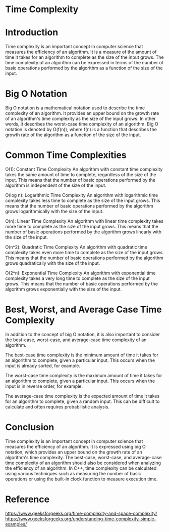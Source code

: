 # Time Complexity 

# Introduction

Time complexity is an important concept in computer science that measures the efficiency of an algorithm.
It is a measure of the amount of time it takes for an algorithm to complete as the size of the input grows. 
The time complexity of an algorithm can be expressed in terms of the number of basic operations performed by the algorithm as a function of the size of the input.

# Big O Notation

Big O notation is a mathematical notation used to describe the time complexity of an algorithm. 
It provides an upper bound on the growth rate of an algorithm's time complexity as the size of the input grows. 
In other words, it describes the worst-case time complexity of an algorithm. 
Big O notation is denoted by O(f(n)), where f(n) is a function that describes the growth rate of the algorithm as a function of the size of the input.

# Common Time Complexities

O(1): Constant Time Complexity
An algorithm with constant time complexity takes the same amount of time to complete, regardless of the size of the input. This means that the number of basic operations performed by the algorithm is independent of the size of the input.

O(log n): Logarithmic Time Complexity
An algorithm with logarithmic time complexity takes less time to complete as the size of the input grows. This means that the number of basic operations performed by the algorithm grows logarithmically with the size of the input.

O(n): Linear Time Complexity
An algorithm with linear time complexity takes more time to complete as the size of the input grows. This means that the number of basic operations performed by the algorithm grows linearly with the size of the input.

O(n^2): Quadratic Time Complexity
An algorithm with quadratic time complexity takes even more time to complete as the size of the input grows. This means that the number of basic operations performed by the algorithm grows quadratically with the size of the input.

O(2^n): Exponential Time Complexity
An algorithm with exponential time complexity takes a very long time to complete as the size of the input grows. This means that the number of basic operations performed by the algorithm grows exponentially with the size of the input.

# Best, Worst, and Average Case Time Complexity

In addition to the concept of big O notation, it is also important to consider the best-case, worst-case, and average-case time complexity of an algorithm.

The best-case time complexity is the minimum amount of time it takes for an algorithm to complete, given a particular input. This occurs when the input is already sorted, for example.

The worst-case time complexity is the maximum amount of time it takes for an algorithm to complete, given a particular input. This occurs when the input is in reverse order, for example.

The average-case time complexity is the expected amount of time it takes for an algorithm to complete, given a random input. This can be difficult to calculate and often requires probabilistic analysis.

# Conclusion

Time complexity is an important concept in computer science that measures the efficiency of an algorithm. 
It is expressed using big O notation, which provides an upper bound on the growth rate of an algorithm's time complexity. 
The best-case, worst-case, and average-case time complexity of an algorithm should also be considered when analyzing the efficiency of an algorithm. 
In C++, time complexity can be calculated using various techniques such as measuring the number of basic operations or using the built-in clock function to measure execution time.

# Reference 

https://www.geeksforgeeks.org/time-complexity-and-space-complexity/
https://www.geeksforgeeks.org/understanding-time-complexity-simple-examples/
